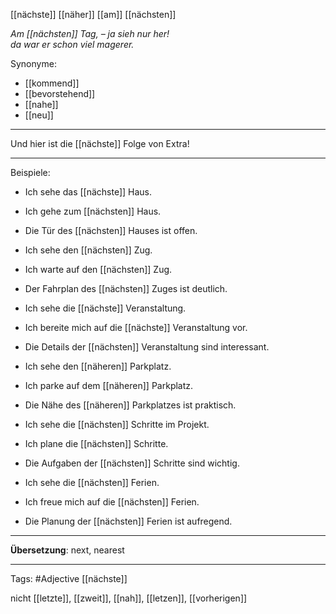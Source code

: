 [[nächste]]
[[näher]]
[[am]] [[nächsten]]


*Am [[nächsten]] Tag, – ja sieh nur her!*  
*da war er schon viel magerer.*  

Synonyme:
- [[kommend]]
- [[bevorstehend]]
- [[nahe]]
- [[neu]]
---
Und hier ist die [[nächste]] Folge von Extra!

---
Beispiele:

- Ich sehe das [[nächste]] Haus.
- Ich gehe zum [[nächsten]] Haus.
- Die Tür des [[nächsten]] Hauses ist offen.

- Ich sehe den [[nächsten]] Zug.
- Ich warte auf den [[nächsten]] Zug.
- Der Fahrplan des [[nächsten]] Zuges ist deutlich.

- Ich sehe die [[nächste]] Veranstaltung.
- Ich bereite mich auf die [[nächste]] Veranstaltung vor.
- Die Details der [[nächsten]] Veranstaltung sind interessant.

- Ich sehe den [[näheren]] Parkplatz.
- Ich parke auf dem [[näheren]] Parkplatz.
- Die Nähe des [[näheren]] Parkplatzes ist praktisch.

- Ich sehe die [[nächsten]] Schritte im Projekt.
- Ich plane die [[nächsten]] Schritte.
- Die Aufgaben der [[nächsten]] Schritte sind wichtig.

- Ich sehe die [[nächsten]] Ferien.
- Ich freue mich auf die [[nächsten]] Ferien.
- Die Planung der [[nächsten]] Ferien ist aufregend.

---
**Übersetzung**:
next, nearest

---

Tags: 
#Adjective [[nächste]]

nicht [[letzte]], [[zweit]], [[nah]], [[letzen]], [[vorherigen]]